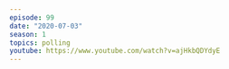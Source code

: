 ```yaml
---
episode: 99
date: "2020-07-03"
season: 1
topics: polling
youtube: https://www.youtube.com/watch?v=ajHkbQDYdyE
---
```

